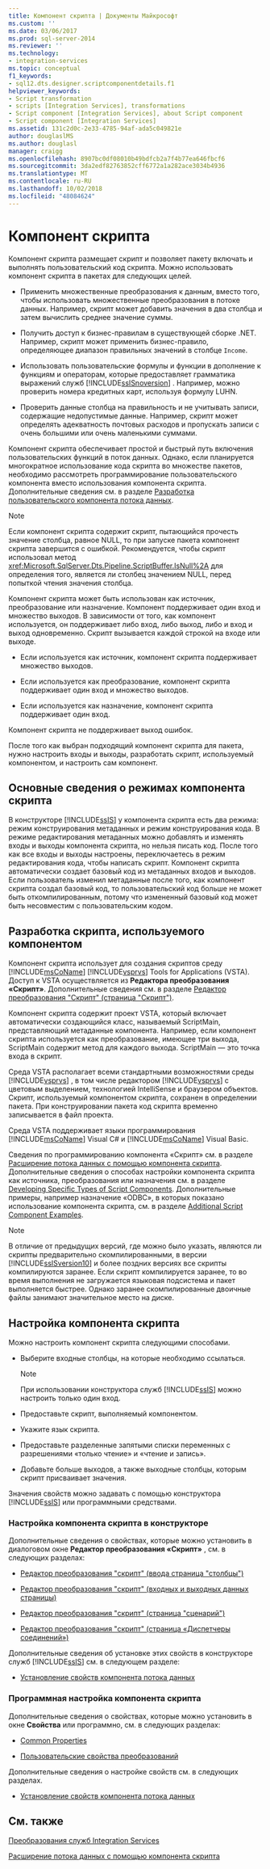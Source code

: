 ```yaml
---
title: Компонент скрипта | Документы Майкрософт
ms.custom: ''
ms.date: 03/06/2017
ms.prod: sql-server-2014
ms.reviewer: ''
ms.technology:
- integration-services
ms.topic: conceptual
f1_keywords:
- sql12.dts.designer.scriptcomponentdetails.f1
helpviewer_keywords:
- Script transformation
- scripts [Integration Services], transformations
- Script component [Integration Services], about Script component
- Script component [Integration Services]
ms.assetid: 131c2d0c-2e33-4785-94af-ada5c049821e
author: douglaslMS
ms.author: douglasl
manager: craigg
ms.openlocfilehash: 8907bc0df08010b49bdfcb2a7f4b77ea646fbcf6
ms.sourcegitcommit: 3da2edf82763852cff6772a1a282ace3034b4936
ms.translationtype: MT
ms.contentlocale: ru-RU
ms.lasthandoff: 10/02/2018
ms.locfileid: "48084624"
---
```

# <a name="script-component"></a>Компонент скрипта
  Компонент скрипта размещает скрипт и позволяет пакету включать и выполнять пользовательский код скрипта. Можно использовать компонент скрипта в пакетах для следующих целей.  
  
-   Применить множественные преобразования к данным, вместо того, чтобы использовать множественные преобразования в потоке данных. Например, скрипт может добавить значения в два столбца и затем вычислить среднее значение суммы.  
  
-   Получить доступ к бизнес-правилам в существующей сборке .NET. Например, скрипт может применить бизнес-правило, определяющее диапазон правильных значений в столбце `Income`.  
  
-   Использовать пользовательские формулы и функции в дополнение к функциям и операторам, которые предоставляет грамматика выражений служб [!INCLUDE[ssISnoversion](../../../includes/ssisnoversion-md.md)] . Например, можно проверить номера кредитных карт, используя формулу LUHN.  
  
-   Проверить данные столбца на правильность и не учитывать записи, содержащие недопустимые данные. Например, скрипт может определять адекватность почтовых расходов и пропускать записи с очень большими или очень маленькими суммами.  
  
 Компонент скрипта обеспечивает простой и быстрый путь включения пользовательских функций в поток данных. Однако, если планируется многократное использование кода скрипта во множестве пакетов, необходимо рассмотреть программирование пользовательского компонента вместо использования компонента скрипта. Дополнительные сведения см. в разделе [Разработка пользовательского компонента потока данных](../../extending-packages-custom-objects/data-flow/developing-a-custom-data-flow-component.md).  
  
> [!NOTE]  
>  Если компонент скрипта содержит скрипт, пытающийся прочесть значение столбца, равное NULL, то при запуске пакета компонент скрипта завершится с ошибкой. Рекомендуется, чтобы скрипт использовал метод <xref:Microsoft.SqlServer.Dts.Pipeline.ScriptBuffer.IsNull%2A> для определения того, является ли столбец значением NULL, перед попыткой чтения значения столбца.  
  
 Компонент скрипта может быть использован как источник, преобразование или назначение. Компонент поддерживает один вход и множество выходов. В зависимости от того, как компонент используется, он поддерживает либо вход, либо выход, либо и вход и выход одновременно. Скрипт вызывается каждой строкой на входе или выходе.  
  
-   Если используется как источник, компонент скрипта поддерживает множество выходов.  
  
-   Если используется как преобразование, компонент скрипта поддерживает один вход и множество выходов.  
  
-   Если используется как назначение, компонент скрипта поддерживает один вход.  
  
 Компонент скрипта не поддерживает выход ошибок.  
  
 После того как выбран подходящий компонент скрипта для пакета, нужно настроить входы и выходы, разработать скрипт, используемый компонентом, и настроить сам компонент.  
  
## <a name="understanding-the-script-component-modes"></a>Основные сведения о режимах компонента скрипта  
 В конструкторе [!INCLUDE[ssIS](../../../includes/ssis-md.md)] у компонента скрипта есть два режима: режим конструирования метаданных и режим конструирования кода. В режиме редактирования метаданных можно добавлять и изменять входы и выходы компонента скрипта, но нельзя писать код. После того как все входы и выходы настроены, переключаетесь в режим редактирования кода, чтобы написать скрипт. Компонент скрипта автоматически создает базовый код из метаданных входов и выходов. Если пользователь изменил метаданные после того, как компонент скрипта создал базовый код, то пользовательский код больше не может быть откомпилированным, потому что измененный базовый код может быть несовместим с пользовательским кодом.  
  
## <a name="writing-the-script-that-the-component-uses"></a>Разработка скрипта, используемого компонентом  
 Компонент скрипта использует для создания скриптов среду [!INCLUDE[msCoName](../../../includes/msconame-md.md)] [!INCLUDE[vsprvs](../../../includes/vsprvs-md.md)] Tools for Applications (VSTA). Доступ к VSTA осуществляется из **Редактора преобразования «Скрипт»**. Дополнительные сведения см. в разделе [Редактор преобразования "Скрипт" (страница "Скрипт")](../../script-transformation-editor-script-page.md).  
  
 Компонент скрипта содержит проект VSTA, который включает автоматически создающийся класс, называемый ScriptMain, представляющий метаданные компонента. Например, если компонент скрипта используется как преобразование, имеющее три выхода, ScriptMain содержит метод для каждого выхода. ScriptMain — это точка входа в скрипт.  
  
 Среда VSTA располагает всеми стандартными возможностями среды [!INCLUDE[vsprvs](../../../includes/vsprvs-md.md)] , в том числе редактором [!INCLUDE[vsprvs](../../../includes/vsprvs-md.md)] с цветовым выделением, технологией IntelliSense и браузером объектов. Скрипт, используемый компонентом скрипта, сохранен в определении пакета. При конструировании пакета код скрипта временно записывается в файл проекта.  
  
 Среда VSTA поддерживает языки программирования [!INCLUDE[msCoName](../../../includes/msconame-md.md)] Visual C# и [!INCLUDE[msCoName](../../../includes/msconame-md.md)] Visual Basic.  
  
 Сведения по программированию компонента «Скрипт» см. в разделе [Расширение потока данных с помощью компонента скрипта](script-component.md). Дополнительные сведения о способах настройки компонента скрипта как источника, преобразования или назначения см. в разделе [Developing Specific Types of Script Components](../../extending-packages-scripting-data-flow-script-component-types/developing-specific-types-of-script-components.md). Дополнительные примеры, например назначение «ODBC», в которых показано использование компонента скрипта, см. в разделе [Additional Script Component Examples](../../extending-packages-scripting-data-flow-script-component-examples/additional-script-component-examples.md).  
  
> [!NOTE]  
>  В отличие от предыдущих версий, где можно было указать, являются ли скрипты предварительно скомпилированными, в версии [!INCLUDE[ssISversion10](../../../includes/ssisversion10-md.md)] и более поздних версиях все скрипты компилируются заранее. Если скрипт компилируется заранее, то во время выполнения не загружается языковая подсистема и пакет выполняется быстрее. Однако заранее скомпилированные двоичные файлы занимают значительное место на диске.  
  
## <a name="configuring-the-script-component"></a>Настройка компонента скрипта  
 Можно настроить компонент скрипта следующими способами.  
  
-   Выберите входные столбцы, на которые необходимо ссылаться.  
  
    > [!NOTE]  
    >  При использовании конструктора служб [!INCLUDE[ssIS](../../../includes/ssis-md.md)] можно настроить только один вход.  
  
-   Предоставьте скрипт, выполняемый компонентом.  
  
-   Укажите язык скрипта.  
  
-   Предоставьте разделенные запятыми списки переменных с разрешениями «только чтение» и «чтение и запись».  
  
-   Добавьте больше выходов, а также выходные столбцы, которым скрипт присваивает значения.  
  
 Значения свойств можно задавать с помощью конструктора [!INCLUDE[ssIS](../../../includes/ssis-md.md)] или программными средствами.  
  
### <a name="configuring-the-script-component-in-the-designer"></a>Настройка компонента скрипта в конструкторе  
 Дополнительные сведения о свойствах, которые можно установить в диалоговом окне **Редактор преобразования «Скрипт»** , см. в следующих разделах:  
  
-   [Редактор преобразования "скрипт" &#40;ввода страница "столбцы"&#41;](../../script-transformation-editor-input-columns-page.md)  
  
-   [Редактор преобразования "скрипт" &#40;входных и выходных данных страницы&#41;](../../script-transformation-editor-inputs-and-outputs-page.md)  
  
-   [Редактор преобразования "скрипт" &#40;страница "сценарий"&#41;](../../script-transformation-editor-script-page.md)  
  
-   [Редактор преобразования "скрипт" &#40;страница «Диспетчеры соединений»&#41;](../../script-transformation-editor-connection-managers-page.md)  
  
 Дополнительные сведения об установке этих свойств в конструкторе служб [!INCLUDE[ssIS](../../../includes/ssis-md.md)] см. в следующем разделе:  
  
-   [Установление свойств компонента потока данных](../set-the-properties-of-a-data-flow-component.md)  
  
### <a name="configuring-the-script-component-programmatically"></a>Программная настройка компонента скрипта  
 Дополнительные сведения о свойствах, которые можно установить в окне **Свойства** или программно, см. в следующих разделах:  
  
-   [Common Properties](../../common-properties.md)  
  
-   [Пользовательские свойства преобразований](transformation-custom-properties.md)  
  
 Дополнительные сведения о настройке свойств см. в следующих разделах.  
  
-   [Установление свойств компонента потока данных](../set-the-properties-of-a-data-flow-component.md)  
  
## <a name="related-content"></a>См. также  
 [Преобразования служб Integration Services](integration-services-transformations.md)  
  
 [Расширение потока данных с помощью компонента скрипта](script-component.md)  
  
  
